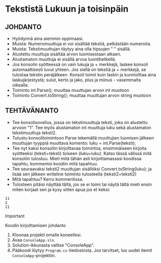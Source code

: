 # Tekstistä Lukuun ja toisinpäin

## JOHDANTO
- Hyödynnä aina aiemmin oppimaasi.
- Muista: Numeromuuttuja ei voi sisältää tekstiä, pelkästään numeroita.
- Muista: Tekstimuuttujan täytyy aina olla hipsujen " " sisällä.
- Alustettu muuttuja sisältää arvon luomisestaan alkaen.
- Alustamaton muuttuja ei sisällä arvoa luontihetkellä.
- Jos konsolin syötteessä on vain lukuja ja + merkkejä, laskee konsoli automaattisesti luvut yhteen. Jos siellä on tekstiä ja + merkkejä, se tulostaa tekstin peräjälkeen. Konsoli toimii kuin laskin ja kunnioittaa aina laskujärjestystä; sulut, kerto ja jako, plus ja miinus - vasemmalta oikealle.
- Toiminto int.Parse(); muuttaa muuttujan arvon int muotoon
- Toiminto Convert.toString(); muuttaa muuttujan arvon string muotoon
## TEHTÄVÄNANTO
- Tee konsolisovellus, jossa on tekstimuuttuja teksti, joka on alustettu arvoon "1". Tee myös alustamaton int muuttuja luku sekä alustamaton tekstimuuttuja teksti2.
- Tutustu konsolitoimintoon Parse tekemällä muuttujien luomisen jälkeen muuttujan tyyppiä muuttava komento:
luku = int.Parse(teksti);
- Tee nyt kaksi konsoliin kirjoittavaa toimintoa, ensimmäiseen kirjoita syötteeksi (teksti+teksti) toiseen (luku+luku). Katso tässä välissä mitä konsoliin tulostuu. Mieti mitä tähän asti kirjoittamassasi koodissa tapahtu, kommentoi koodiin mitä tapahtuu.
- Tee seuraavaksi teksti2 muuttujan sisällöksi Convert.toString(luku); ja lisää sen jälkeen writeline toiminto tulosteella (teksti2+teksti2)
- Mitä tapahtuu? Kerro kommentissa.
- Tulosteen pitäisi näyttää tältä, jos se ei toimi tai näytä tältä mieti ensin miten korjaat sen ja kysy sitten apua jos et keksi:
  
```
11
2
11
```

> [!IMPORTANT]
> Koodin kirjoittamisen johdanto
1. Kloonaa projekti omalle koneellesi.
2. Avaa `ConsoleApp.sln`.
3. Solution-ikkunasta valitse "ConsoleApp".
4. Pääkoodi löytyy `Program.cs`-tiedostosta. Jos tarvitset, luo uudet itemit `ConsoleApp`-projektiin.

